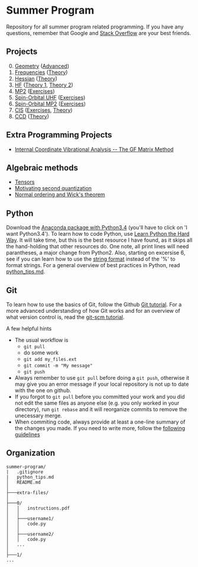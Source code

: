 Summer Program
==============

Repository for all summer program related programming. If you have any questions,
remember that Google and [Stack Overflow](http://stackoverflow.com/) are your best
friends.


Projects
--------

<ol start="0">
  <li><a href="https://github.com/CCQC/summer-program/blob/master/0/instructions.pdf">Geometry</a>
     (<a href="https://github.com/CCQC/summer-program/blob/master/0/advanced.pdf">Advanced</a>)</li>
  <li><a href="https://github.com/CCQC/summer-program/blob/master/1/instructions.pdf">Frequencies</a>
     (<a href="https://github.com/CCQC/summer-program/blob/master/1/theory.pdf">Theory</a>)</li>
  <li><a href="https://github.com/CCQC/summer-program/blob/master/2/instructions.pdf">Hessian</a>
     (<a href="https://github.com/CCQC/summer-program/blob/master/2/theory.pdf">Theory</a>)</li>
  <li><a href="https://github.com/CCQC/summer-program/blob/master/3/instructions.pdf">HF</a>
     (<a href="https://github.com/CCQC/summer-program/blob/master/3/theory-part-1.pdf">Theory 1</a>,
      <a href="https://github.com/CCQC/summer-program/blob/master/3/theory-part-2.pdf">Theory 2</a>)</li>
  <li><a href="https://github.com/CCQC/summer-program/blob/master/4/instructions.pdf">MP2</a>
     (<a href="https://github.com/CCQC/summer-program/blob/master/4/exercises.pdf">Exercises</a>)</li>
  <li><a href="https://github.com/CCQC/summer-program/blob/master/5/instructions.pdf">Spin-Orbital UHF</a>
     (<a href="https://github.com/CCQC/summer-program/blob/master/5/exercises.pdf">Exercises</a>)</li>
  <li><a href="https://github.com/CCQC/summer-program/blob/master/6/instructions.pdf">Spin-Orbital MP2</a>
     (<a href="https://github.com/CCQC/summer-program/blob/master/6/exercises.pdf">Exercises</a>)</li>
  <li><a href="https://github.com/CCQC/summer-program/blob/master/7/instructions.pdf">CIS</a>
     (<a href="https://github.com/CCQC/summer-program/blob/master/7/exercises.pdf">Exercises</a>,
      <a href="https://github.com/CCQC/summer-program/blob/master/7/theory.pdf">Theory</a>)</li>
  <li><a href="https://github.com/CCQC/summer-program/blob/master/8/instructions.pdf">CCD</a>
     (<a href="https://github.com/CCQC/summer-program/blob/master/8/theory.pdf">Theory</a>)</li>
</ol>


Extra Programming Projects
--------------------------
 - [Internal Coordinate Vibrational Analysis -- The GF Matrix Method](https://github.com/CCQC/summer-program/tree/master/extra-programming-projects/gf-matrix/avcopan/)


Algebraic methods
-----------------
 - [Tensors](https://github.com/CCQC/summer-program/blob/master/algebraic-methods/tensors.pdf)
 - [Motivating second quantization](https://github.com/CCQC/summer-program/blob/master/algebraic-methods/motivating-second-quantization.pdf)
 - [Normal ordering and Wick's theorem](https://github.com/CCQC/summer-program/blob/master/algebraic-methods/normal-ordering.pdf)


Python
------
Download the [Anaconda package with Python3.4](http://continuum.io/downloads#34)
(you'll have to click on 'I want Python3.4'). To learn how to code Python, use
[Learn Python the Hard Way](http://learnpythonthehardway.org/book/). It will
take time, but this is the best resource I have found, as it skips all the
hand-holding that other resources do. One note, all print lines will need
parantheses, a major change from Python2. Also, starting on excersise 6, see if
you can learn how to use the [string
format](https://docs.python.org/3.5/library/string.html#string-formatting)
instead of the '%' to format strings. For a general overview of best practices
in Python, read [python_tips.md](python_tips.md).


Git
---
To learn how to use the basics of Git, follow the Github [Git
tutorial](https://try.github.io/). For a more advanced understanding of how Git
works and for an overview of what version control is, read the [git-scm
tutorial](http://git-scm.com/book/en/v2/Getting-Started-About-Version-Control).

A few helpful hints
* The usual workflow is
    - `git pull`
    - do some work
    - `git add my_files.ext`
    - `git commit -m "My message"`
    - `git push`
* Always remember to use `git pull` before doing a `git push`, otherwise it 
may give you an error message if your local repository is not up to date with
the one on github.
* If you forgot to `git pull` before you committed your work and you did not
edit the same files as anyone else (e.g. you only worked in your directory),
run `git rebase` and it will reorganize commits to remove the unecessary merge.
* When commiting code, always provide at least a one-line summary of the
changes you made. If you need to write more, follow the [following
guidelines](http://chris.beams.io/posts/git-commit/)


Organization
------------

 ```
summer-program/
|   .gitignore
|   python_tips.md
│   README.md
│
├───extra-files/
│
├───0/
│   │   instructions.pdf
│   │
│   ├───username1/
│   │   code.py
│   │
│   ├───username2/
│   │   code.py
│   ...
│
├───1/
...
```

